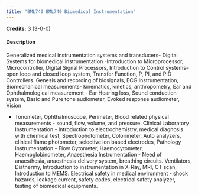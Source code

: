 ```yaml
---
title: "BML740 BML740 Biomedical Instrumentation"
---
```

**Credits:** 3 (3-0-0)

#### Description
Generalized medical instrumentation systems and transducers- Digital Systems for biomedical instrumentation -Introduction to Microprocessor, Microcontroller, Digital Signal Processors, Introduction to Control systems- open loop and closed loop system, Transfer Function, P, PI, and PID Controllers. Genesis and recording of biosignals, ECG Instrumentation, Biomechanical measurements- kinematics, kinetics, anthropometry, Ear and Ophthalmological measurement - Ear Hearing loss, Sound conduction system, Basic and Pure tone audiometer, Evoked response audiometer, Vision
- Tonometer, Ophthalmoscope, Perimeter, Blood related physical measurements - sound, flow, volume, and pressure. Clinical Laboratory Instrumentation - Introduction to electrochemistry, medical diagnosis with chemical test, Spectrophotometer, Colorimeter, Auto analyzers, clinical flame photometer, selective ion based electrodes, Pathology Instrumentation - Flow Cytometer, Haemocytometer, Haemoglobinometer, Anaesthesia Instrumentation - Need of anaesthesia, anaesthesia delivery system, breathing circuits. Ventilators, Diathermy, Introduction to instrumentation in X-Ray, MRI, CT scan, Introduction to MEMS. Electrical safety in medical environment - shock hazards, leakage current, safety codes, electrical safety analyzer, testing of biomedical equipments.